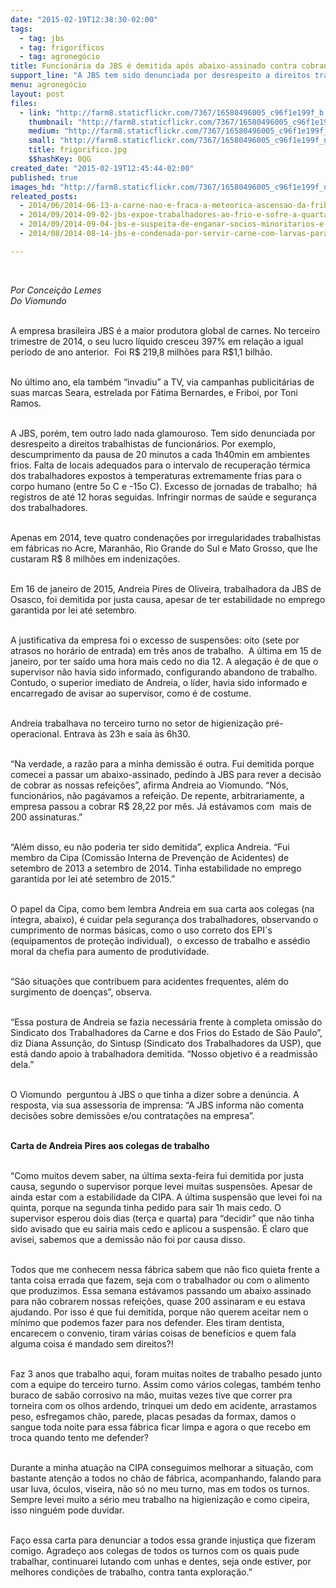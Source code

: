 ```yaml
---
date: "2015-02-19T12:38:30-02:00"
tags:
  - tag: jbs
  - tag: frigoríficos
  - tag: agronegócio
title: Funcionária da JBS é demitida após abaixo-assinado contra cobranças das refeições
support_line: "A JBS tem sido denunciada por desrespeito a direitos trabalhistas. Apenas em 2014, teve quatro condenações que lhe custaram R$ 8 milhões em indenizações."
menu: agronegócio
layout: post
files:
  - link: "http://farm8.staticflickr.com/7367/16580496005_c96f1e199f_b.jpg"
    thumbnail: "http://farm8.staticflickr.com/7367/16580496005_c96f1e199f_t.jpg"
    medium: "http://farm8.staticflickr.com/7367/16580496005_c96f1e199f_z.jpg"
    small: "http://farm8.staticflickr.com/7367/16580496005_c96f1e199f_n.jpg"
    title: frigorifico.jpg
    $$hashKey: 0QG
created_date: "2015-02-19T12:45:44-02:00"
published: true
images_hd: "http://farm8.staticflickr.com/7367/16580496005_c96f1e199f_n.jpg"
releated_posts:
  - 2014/06/2014-06-13-a-carne-nao-e-fraca-a-meteorica-ascensao-da-friboi-e-da-familia-batista.md
  - 2014/09/2014-09-02-jbs-expoe-trabalhadores-ao-frio-e-sofre-a-quarta-condenacao-este-ano.md
  - 2014/09/2014-09-04-jbs-e-suspeita-de-enganar-socios-minoritarios-e-a-fisco.md
  - 2014/08/2014-08-14-jbs-e-condenada-por-servir-carne-com-larvas-para-empregados.md

---
```

<p>&nbsp;</p>

<p><em>Por Concei&ccedil;&atilde;o Lemes<br />
Do Viomundo</em></p>

<p><br />
A empresa brasileira JBS &eacute; a maior produtora global de carnes. No terceiro trimestre de 2014, o seu lucro l&iacute;quido cresceu 397% em rela&ccedil;&atilde;o a igual per&iacute;odo de ano anterior.&nbsp; Foi R$ 219,8 milh&otilde;es para R$1,1 bilh&atilde;o.</p>

<p><br />
No &uacute;ltimo ano, ela tamb&eacute;m &ldquo;invadiu&rdquo; a TV, via campanhas publicit&aacute;rias de suas marcas Seara, estrelada por F&aacute;tima Bernardes, e Friboi, por Toni Ramos.</p>

<p><br />
A JBS, por&eacute;m, tem outro lado nada glamouroso. Tem sido denunciada por desrespeito a direitos trabalhistas de funcion&aacute;rios. Por exemplo, descumprimento da pausa de 20 minutos a cada 1h40min em ambientes frios. Falta de locais adequados para o intervalo de recupera&ccedil;&atilde;o t&eacute;rmica dos trabalhadores expostos &agrave; temperaturas extremamente frias para o corpo humano (entre 5o C e -15o C). Excesso de jornadas de trabalho;&nbsp; h&aacute; registros de at&eacute; 12 horas seguidas. Infringir normas de sa&uacute;de e seguran&ccedil;a dos trabalhadores.</p>

<p><br />
Apenas em 2014, teve quatro condena&ccedil;&otilde;es por irregularidades trabalhistas em f&aacute;bricas no Acre, Maranh&atilde;o, Rio Grande do Sul e Mato Grosso, que lhe custaram R$ 8 milh&otilde;es em indeniza&ccedil;&otilde;es.</p>

<p><br />
Em 16 de janeiro de 2015, Andreia Pires de Oliveira, trabalhadora da JBS de Osasco, foi demitida por justa causa, apesar de ter estabilidade no emprego garantida por lei at&eacute; setembro.</p>

<p><br />
A justificativa da empresa foi o excesso de suspens&otilde;es: oito (sete por atrasos no hor&aacute;rio de entrada) em tr&ecirc;s anos de trabalho.&nbsp; A &uacute;ltima em 15 de janeiro, por ter sa&iacute;do uma hora mais cedo no dia 12. A alega&ccedil;&atilde;o &eacute; de que o supervisor n&atilde;o havia sido informado, configurando abandono de trabalho. Contudo, o superior imediato de Andreia, o l&iacute;der, havia sido informado e encarregado de avisar ao supervisor, como &eacute; de costume.</p>

<p><br />
Andreia trabalhava no terceiro turno no setor de higieniza&ccedil;&atilde;o pr&eacute;-operacional. Entrava &agrave;s 23h e sa&iacute;a &agrave;s 6h30.</p>

<p><br />
&ldquo;Na verdade, a raz&atilde;o para a minha demiss&atilde;o &eacute; outra. Fui demitida porque&nbsp; comecei a passar um abaixo-assinado, pedindo &agrave; JBS para rever a decis&atilde;o de cobrar as nossas refei&ccedil;&otilde;es&rdquo;, afirma Andreia ao Viomundo. &ldquo;N&oacute;s, funcion&aacute;rios, n&atilde;o pag&aacute;vamos a refei&ccedil;&atilde;o. De repente, arbitrariamente, a empresa passou a cobrar R$ 28,22 por m&ecirc;s. J&aacute; est&aacute;vamos com&nbsp; mais de 200 assinaturas.&rdquo;</p>

<p><br />
&ldquo;Al&eacute;m disso, eu n&atilde;o poderia ter sido demitida&rdquo;, explica Andreia. &ldquo;Fui membro da Cipa (Comiss&atilde;o Interna de Preven&ccedil;&atilde;o de Acidentes) de setembro de 2013 a setembro de 2014. Tinha estabilidade no emprego garantida por lei at&eacute; setembro de 2015.&rdquo;</p>

<p><br />
O papel da Cipa, como bem lembra Andreia em sua carta aos colegas (na &iacute;ntegra, abaixo), &eacute; cuidar pela seguran&ccedil;a dos trabalhadores, observando o cumprimento de normas b&aacute;sicas, como o uso correto dos EPI&acute;s (equipamentos de prote&ccedil;&atilde;o individual),&nbsp; o excesso de trabalho e ass&eacute;dio moral da chefia para aumento de produtividade.</p>

<p><br />
&ldquo;S&atilde;o situa&ccedil;&otilde;es que contribuem para acidentes frequentes, al&eacute;m do surgimento de doen&ccedil;as&rdquo;, observa.</p>

<p><br />
&ldquo;Essa postura de Andreia se fazia necess&aacute;ria frente &agrave; completa omiss&atilde;o do Sindicato dos Trabalhadores da Carne e dos Frios do Estado de S&atilde;o Paulo&rdquo;, diz Diana Assun&ccedil;&atilde;o, do Sintusp (Sindicato dos Trabalhadores da USP), que est&aacute; dando apoio &agrave; trabalhadora demitida. &ldquo;Nosso objetivo &eacute; a readmiss&atilde;o dela.&rdquo;</p>

<p><br />
O Viomundo&nbsp; perguntou &agrave; JBS o que tinha a dizer sobre a den&uacute;ncia. A resposta, via sua assessoria de imprensa: &ldquo;A JBS informa n&atilde;o comenta decis&otilde;es sobre demiss&otilde;es e/ou contrata&ccedil;&otilde;es na empresa&rdquo;.</p>

<p><br />
<strong>Carta de Andreia Pires aos colegas de trabalho</strong></p>

<p><br />
&ldquo;Como muitos devem saber, na &uacute;ltima sexta-feira fui demitida por justa causa, segundo o supervisor porque levei muitas suspens&otilde;es. Apesar de ainda estar com a estabilidade da CIPA. A &uacute;ltima suspens&atilde;o que levei foi na quinta, porque na segunda tinha pedido para sair 1h mais cedo. O supervisor esperou dois dias (ter&ccedil;a e quarta) para &ldquo;decidir&rdquo; que n&atilde;o tinha sido avisado que eu sairia mais cedo e aplicou a suspens&atilde;o. &Eacute; claro que avisei, sabemos que a demiss&atilde;o n&atilde;o foi por causa disso.</p>

<p><br />
Todos que me conhecem nessa f&aacute;brica sabem que n&atilde;o fico quieta frente a tanta coisa errada que fazem, seja com o trabalhador ou com o alimento que produzimos. Essa semana est&aacute;vamos passando um abaixo assinado para n&atilde;o cobrarem nossas refei&ccedil;&otilde;es, quase 200 assinaram e eu estava ajudando. Por isso &eacute; que fui demitida, porque n&atilde;o querem aceitar nem o m&iacute;nimo que podemos fazer para nos defender. Eles tiram dentista, encarecem o convenio, tiram v&aacute;rias coisas de benef&iacute;cios e quem fala alguma coisa &eacute; mandado sem direitos?!</p>

<p><br />
Faz 3 anos que trabalho aqui, foram muitas noites de trabalho pesado junto com a equipe do terceiro turno. Assim como v&aacute;rios colegas, tamb&eacute;m tenho buraco de sab&atilde;o corrosivo na m&atilde;o, muitas vezes tive que correr pra torneira com os olhos ardendo, trinquei um dedo em acidente, arrastamos peso, esfregamos ch&atilde;o, parede, placas pesadas da formax, damos o sangue toda noite para essa f&aacute;brica ficar limpa e agora o que recebo em troca quando tento me defender?</p>

<p><br />
Durante a minha atua&ccedil;&atilde;o na CIPA conseguimos melhorar a situa&ccedil;&atilde;o, com bastante aten&ccedil;&atilde;o a todos no ch&atilde;o de f&aacute;brica, acompanhando, falando para usar luva, &oacute;culos, viseira, n&atilde;o s&oacute; no meu turno, mas em todos os turnos. Sempre levei muito a s&eacute;rio meu trabalho na higieniza&ccedil;&atilde;o e como cipeira, isso ningu&eacute;m pode duvidar.</p>

<p><br />
Fa&ccedil;o essa carta para denunciar a todos essa grande injusti&ccedil;a que fizeram comigo. Agrade&ccedil;o aos colegas de todos os turnos com os quais pude trabalhar, continuarei lutando com unhas e dentes, seja onde estiver, por melhores condi&ccedil;&otilde;es de trabalho, contra tanta explora&ccedil;&atilde;o.&rdquo;</p>
